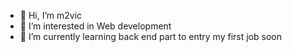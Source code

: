 - 👋 Hi, I’m m2vic
- 👀 I’m interested in Web development
- 🌱 I’m currently learning back end part to entry my first job soon

<!---
m2vic/m2vic is a ✨ special ✨ repository because its `README.md` (this file) appears on your GitHub profile.
You can click the Preview link to take a look at your changes.
--->
